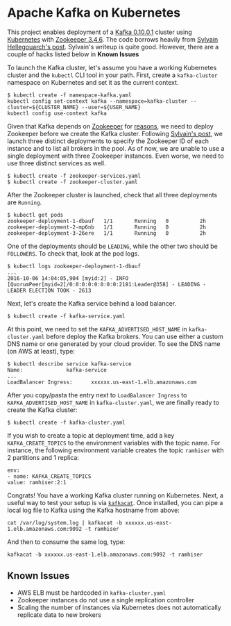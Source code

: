 # Apache Kafka on Kubernetes

This project enables deployment of a [Kafka 0.10.0.1](http://kafka.apache.org/) cluster using
[Kubernetes](http://kubernetes.io/) with [Zookeeper 3.4.6](https://zookeeper.apache.org/). The code
borrows heavily from [Sylvain Hellegouarch's post](http://www.defuze.org/archives/351-running-a-zookeeper-and-kafka-cluster-with-kubernetes-on-aws.html). Sylvain's writeup is quite good. However, there are a couple of hacks listed below in **Known Issues**

To launch the Kafka cluster, let's assume you have a working Kubernetes cluster
and the `kubectl` CLI tool in your path. First, create a `kafka-cluster`
namespace on Kubernetes and set it as the current context.

```
$ kubectl create -f namespace-kafka.yaml
kubectl config set-context kafka --namespace=kafka-cluster --cluster=${CLUSTER_NAME} --user=${USER_NAME}
kubectl config use-context kafka
```

Given that Kafka depends on [Zookeeper](https://zookeeper.apache.org/) for
[reasons](https://www.quora.com/What-is-the-actual-role-of-ZooKeeper-in-Kafka),
we need to deploy Zookeeper before we create the Kafka cluster. Following
[Sylvain's post](http://www.defuze.org/archives/351-running-a-zookeeper-and-kafka-cluster-with-kubernetes-on-aws.html),
we launch three distinct deployments to specify the Zookeeper ID of each
instance and to list all brokers in the pool. As of now, we are unable to use a
single deployment with three Zookeeper instances. Even worse, we need to use
three distinct services as well.

```
$ kubectl create -f zookeeper-services.yaml
$ kubectl create -f zookeeper-cluster.yaml
```

After the Zookeeper cluster is launched, check that all three deployments are
`Running`.

```
$ kubectl get pods
zookeeper-deployment-1-dbauf   1/1       Running   0          2h
zookeeper-deployment-2-mp6nb   1/1       Running   0          2h
zookeeper-deployment-3-26ere   1/1       Running   0          2h
```

One of the deployments should be `LEADING`, while the other two should be
`FOLLOWERS`. To check that, look at the pod logs.

```
$ kubectl logs zookeeper-deployment-1-dbauf
...
2016-10-06 14:04:05,904 [myid:2] - INFO [QuorumPeer[myid=2]/0:0:0:0:0:0:0:0:2181:Leader@358] - LEADING - LEADER ELECTION TOOK - 2613
```

Next, let's create the Kafka service behind a load balancer.

```
$ kubectl create -f kafka-service.yaml
```

At this point, we need to set the `KAFKA_ADVERTISED_HOST_NAME` in
`kafka-cluster.yaml` before deploy the Kafka brokers. You can use either a
custom DNS name or one generated by your cloud provider. To see the DNS name
(on AWS at least), type:

```
$ kubectl describe service kafka-service
Name:              kafka-service
...
LoadBalancer Ingress:      xxxxxx.us-east-1.elb.amazonaws.com
```

After you copy/pasta the entry next to `LoadBalancer Ingress` to
`KAFKA_ADVERTISED_HOST_NAME` in `kafka-cluster.yaml`, we are finally ready to
create the Kafka cluster:

```
$ kubectl create -f kafka-cluster.yaml
```

If you wish to create a topic at deployment time, add a key
`KAFKA_CREATE_TOPICS` to the environment variables with the topic name. For
instance, the following environment variable creates the topic `ramhiser` with
2 partitions and 1 replica:

```
env:
- name: KAFKA_CREATE_TOPICS
value: ramhiser:2:1
```

Congrats! You have a working Kafka cluster running on Kubernetes. Next, a useful way to test your setup is via
[`kafkacat`](https://github.com/edenhill/kafkacat). Once installed, you can
pipe a local log file to Kafka using the Kafka hostname from above:

```
cat /var/log/system.log | kafkacat -b xxxxxx.us-east-1.elb.amazonaws.com:9092 -t ramhiser
```

And then to consume the same log, type:

```
kafkacat -b xxxxxx.us-east-1.elb.amazonaws.com:9092 -t ramhiser
```


## Known Issues

* AWS ELB must be hardcoded in `kafka-cluster.yaml`
* Zookeeper instances do not use a single replication controller
* Scaling the number of instances via Kubernetes does not automatically
  replicate data to new brokers
